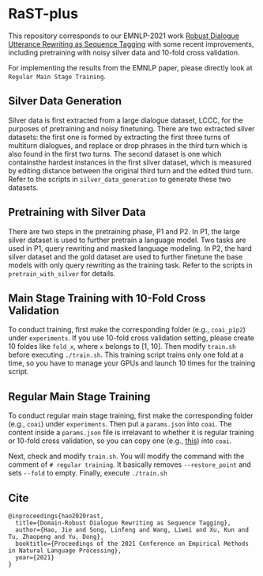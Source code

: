# RaST-plus

This repository corresponds to our EMNLP-2021 work [Robust Dialogue Utterance Rewriting as Sequence Tagging](https://arxiv.org/abs/2012.14535) with some recent improvements, including pretraining with noisy silver data and 10-fold cross validation.

For implementing the results from the EMNLP paper, please directly look at ``Regular Main Stage Training``.

## Silver Data Generation

Silver data is first extracted from a large dialogue dataset, LCCC, for the purposes of pretraining and noisy finetuning.
There are two extracted silver datasets: the first one is formed by extracting the first three turns of multiturn dialogues,
and replace or drop phrases in the third turn which is also found in the first two turns. The second dataset is
one which containsthe hardest instances in the first silver dataset, which is measured by editing distance between the
original third turn and the edited third turn. Refer to the scripts in `silver_data_generation` to generate these two datasets.

## Pretraining with Silver Data

There are two steps in the pretraining phase, P1 and P2. In P1, the large silver dataset is used to further pretrain a language model.
Two tasks are used in P1, query rewriting and masked language modeling.
In P2, the hard silver dataset and the gold dataset are used to further finetune the base models with only query rewriting as 
the training task. Refer to the scripts in `pretrain_with_silver` for details.

## Main Stage Training with 10-Fold Cross Validation

To conduct training, first make the corresponding folder (e.g., ``coai_p1p2``) under ``experiments``.
If you use 10-fold cross validation setting, please create 10 foldes like ``fold_x``, where ``x`` belongs to \[1, 10\].
Then modify ``train.sh`` before executing ``./train.sh``. 
This training script trains only one fold at a time, so you have to manage your GPUs and launch 10 times for the training script.

## Regular Main Stage Training

To conduct regular main stage training, first make the corresponding folder (e.g., ``coai``) under ``experiments``.
Then put a ``params.json`` into ``coai``. The content inside a ``params.json`` file is irrelavant to whether it is regular training or 10-fold cross validation, so you can copy one (e.g., [this](https://github.com/freesunshine0316/RaST-plus/blob/main/experiments/coai_p1p2/fold_1/params.json)) into ``coai``.

Next, check and modify ``train.sh``. You will modify the command with the comment of ``# regular training``. It basically removes ``--restore_point`` and sets ``--fold`` to empty. Finally, execute ``./train.sh``


## Cite

```
@inproceedings{hao2020rast,
  title={Domain-Robust Dialogue Rewriting as Sequence Tagging},
  author={Hao, Jie and Song, Linfeng and Wang, Liwei and Xu, Kun and Tu, Zhaopeng and Yu, Dong},
  booktitle={Proceedings of the 2021 Conference on Empirical Methods in Natural Language Processing},
  year={2021}
}
```
